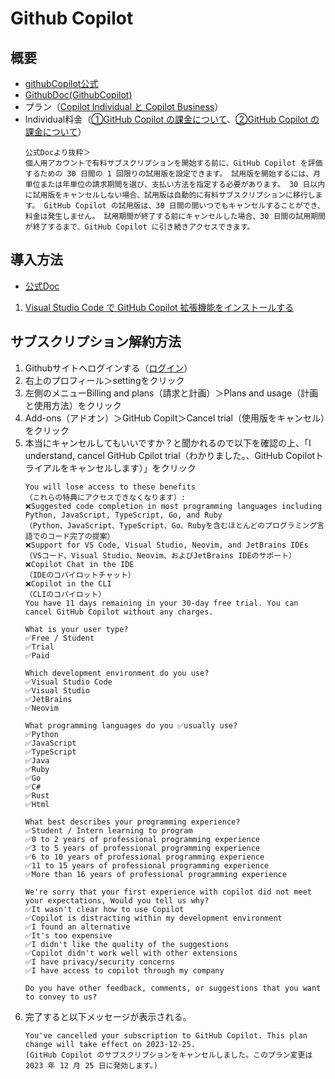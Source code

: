 # Github Copilot

## 概要
* [githubCopilot公式](https://github.com/features/copilot/)
* [GithubDoc(GithubCopilot)](https://docs.github.com/ja/copilot/overview-of-github-copilot/about-github-copilot-individual)
* プラン（[Copilot Individual と Copilot Business](https://docs.github.com/ja/copilot/overview-of-github-copilot/about-github-copilot-individual#copilot-individual-%E3%81%A8-copilot-business)）
* Individual料金（[①GitHub Copilot の課金について](https://docs.github.com/ja/copilot/overview-of-github-copilot/about-github-copilot-individual#github-copilot-%E3%81%AE%E8%AA%B2%E9%87%91%E3%81%AB%E3%81%A4%E3%81%84%E3%81%A6)、[②GitHub Copilot の課金について](https://docs.github.com/ja/billing/managing-billing-for-github-copilot/about-billing-for-github-copilot#github-copilot-%E3%81%AE%E8%AA%B2%E9%87%91%E3%81%AB%E3%81%A4%E3%81%84%E3%81%A6)）
    ```quote
    公式Docより抜粋＞
    個人用アカウントで有料サブスクリプションを開始する前に、GitHub Copilot を評価するための 30 日間の 1 回限りの試用版を設定できます。 試用版を開始するには、月単位または年単位の請求期間を選び、支払い方法を指定する必要があります。 30 日以内に試用版をキャンセルしない場合、試用版は自動的に有料サブスクリプションに移行します。 GitHub Copilot の試用版は、30 日間の間いつでもキャンセルすることができ、料金は発生しません。 試用期間が終了する前にキャンセルした場合、30 日間の試用期間が終了するまで、GitHub Copilot に引き続きアクセスできます。
    ```

## 導入方法
* [公式Doc](https://docs.github.com/ja/copilot/getting-started-with-github-copilot)

1. [Visual Studio Code で GitHub Copilot 拡張機能をインストールする](https://docs.github.com/ja/copilot/getting-started-with-github-copilot#visual-studio-code-%E3%81%A7-github-copilot-%E6%8B%A1%E5%BC%B5%E6%A9%9F%E8%83%BD%E3%82%92%E3%82%A4%E3%83%B3%E3%82%B9%E3%83%88%E3%83%BC%E3%83%AB%E3%81%99%E3%82%8B)

## サブスクリプション解約方法
1. Githubサイトへログインする（[ログイン](https://github.com/)）
2. 右上のプロフィール＞settingをクリック
3. 左側のメニューBilling and plans（請求と計画）＞Plans and usage（計画と使用方法）をクリック
4. Add-ons（アドオン）＞GitHub Copilt＞Cancel trial（使用版をキャンセル）をクリック
5. 本当にキャンセルしてもいいですか？と聞かれるので以下を確認の上、「I understand, cancel GitHub Cpilot trial（わかりました。、GitHub Copilotトライアルをキャンセルします）」をクリック
    ```text
    You will lose access to these benefits
    （これらの特典にアクセスできなくなります）:
    ❌Suggested code completion in most programming languages including Python, JavaScript, TypeScript, Go, and Ruby
    （Python、JavaScript、TypeScript、Go、Rubyを含むほとんどのプログラミング言語でのコード完了の提案）
    ❌Support for VS Code, Visual Studio, Neovim, and JetBrains IDEs
    （VSコード、Visual Studio、Neovim、およびJetBrains IDEのサポート）
    ❌Copilot Chat in the IDE
    （IDEのコパイロットチャット）
    ❌Copilot in the CLI
    （CLIのコパイロット）
    You have 11 days remaining in your 30-day free trial. You can cancel GitHub Copilot without any charges.

    What is your user type?
    ✅Free / Student
    ✅Trial
    ✅Paid

    Which development environment do you use?
    ✅Visual Studio Code
    ✅Visual Studio
    ✅JetBrains
    ✅Neovim

    What programming languages do you ✅usually use?
    ✅Python
    ✅JavaScript
    ✅TypeScript
    ✅Java
    ✅Ruby
    ✅Go
    ✅C#
    ✅Rust
    ✅Html

    What best describes your programming experience?
    ✅Student / Intern learning to program
    ✅0 to 2 years of professional programming experience
    ✅3 to 5 years of professional programming experience
    ✅6 to 10 years of professional programming experience
    ✅11 to 15 years of professional programming experience
    ✅More than 16 years of professional programming experience

    We're sorry that your first experience with copilot did not meet your expectations, Would you tell us why?
    ✅It wasn't clear how to use Copilot
    ✅Copilot is distracting within my development environment
    ✅I found an alternative
    ✅It's too expensive
    ✅I didn't like the quality of the suggestions
    ✅Copilot didn't work well with other extensions
    ✅I have privacy/security concerns
    ✅I have access to copilot through my company

    Do you have other feedback, comments, or suggestions that you want to convey to us?
    ```
6. 完了すると以下メッセージが表示される。
    ```text
    You've cancelled your subscription to GitHub Copilot. This plan change will take effect on 2023-12-25.
    (GitHub Copilot のサブスクリプションをキャンセルしました。このプラン変更は 2023 年 12 月 25 日に発効します。)
    ```